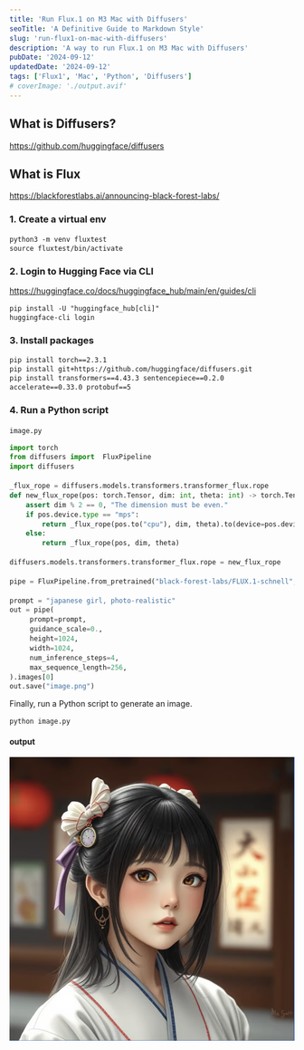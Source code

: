 ```yaml
---
title: 'Run Flux.1 on M3 Mac with Diffusers'
seoTitle: 'A Definitive Guide to Markdown Style'
slug: 'run-flux1-on-mac-with-diffusers'
description: 'A way to run Flux.1 on M3 Mac with Diffusers'
pubDate: '2024-09-12'
updatedDate: '2024-09-12'
tags: ['Flux1', 'Mac', 'Python', 'Diffusers']
# coverImage: './output.avif'
---
```


## What is Diffusers?

https://github.com/huggingface/diffusers

## What is Flux

https://blackforestlabs.ai/announcing-black-forest-labs/

### 1. Create a virtual env

```shell
python3 -m venv fluxtest
source fluxtest/bin/activate
```

### 2. Login to Hugging Face via CLI

https://huggingface.co/docs/huggingface_hub/main/en/guides/cli

```shell
pip install -U "huggingface_hub[cli]"
huggingface-cli login
```

### 3. Install packages

```shell
pip install torch==2.3.1
pip install git+https://github.com/huggingface/diffusers.git
pip install transformers==4.43.3 sentencepiece==0.2.0 accelerate==0.33.0 protobuf==5
```

### 4. Run a Python script

`image.py`

```py
import torch
from diffusers import  FluxPipeline
import diffusers

_flux_rope = diffusers.models.transformers.transformer_flux.rope
def new_flux_rope(pos: torch.Tensor, dim: int, theta: int) -> torch.Tensor:
    assert dim % 2 == 0, "The dimension must be even."
    if pos.device.type == "mps":
        return _flux_rope(pos.to("cpu"), dim, theta).to(device=pos.device)
    else:
        return _flux_rope(pos, dim, theta)

diffusers.models.transformers.transformer_flux.rope = new_flux_rope

pipe = FluxPipeline.from_pretrained("black-forest-labs/FLUX.1-schnell", revision='refs/pr/1',  torch_dtype=torch.bfloat16).to("mps")

prompt = "japanese girl, photo-realistic"
out = pipe(
     prompt=prompt,
     guidance_scale=0.,
     height=1024,
     width=1024,
     num_inference_steps=4,
     max_sequence_length=256,
).images[0]
out.save("image.png")
```

Finally, run a Python script to generate an image.

```shell
python image.py
```

#### output

![output](output.png)
